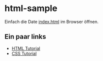 # html-sample

Einfach die Date [index.html](index.html) im Browser öffnen.

## Ein paar links

- [HTML Tutorial](https://www.w3schools.com/html/default.asp)
- [CSS Tutorial](https://www.w3schools.com/css/default.asp)